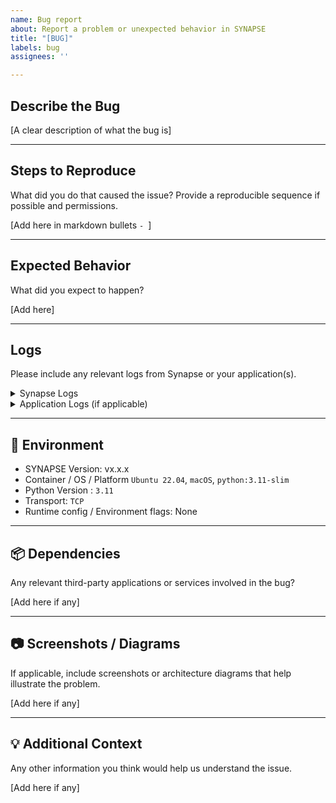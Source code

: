 ```yaml
---
name: Bug report
about: Report a problem or unexpected behavior in SYNAPSE
title: "[BUG]"
labels: bug
assignees: ''

---
```


## Describe the Bug

[A clear description of what the bug is]

---

## Steps to Reproduce

What did you do that caused the issue? Provide a reproducible sequence if possible and permissions.

[Add here in markdown bullets `- `]

---

## Expected Behavior

What did you expect to happen?

[Add here]

---

## Logs

Please include any relevant logs from Synapse or your application(s).
<details>
<summary>Synapse Logs</summary>

[paste logs here]

</details>

<details>
<summary>Application Logs (if applicable)</summary>
[paste logs here]
</details>

---

## 🧪 Environment

- SYNAPSE Version: vx.x.x
- Container / OS / Platform   `Ubuntu 22.04`, `macOS`, `python:3.11-slim`
- Python Version : `3.11`
- Transport: `TCP`
- Runtime config / Environment flags: None 

---

## 📦 Dependencies

Any relevant third-party applications or services involved in the bug?

[Add here if any]

---

## 📷 Screenshots / Diagrams

If applicable, include screenshots or architecture diagrams that help illustrate the problem.

[Add here if any]

---

## 💡 Additional Context

Any other information you think would help us understand the issue.

[Add here if any]
